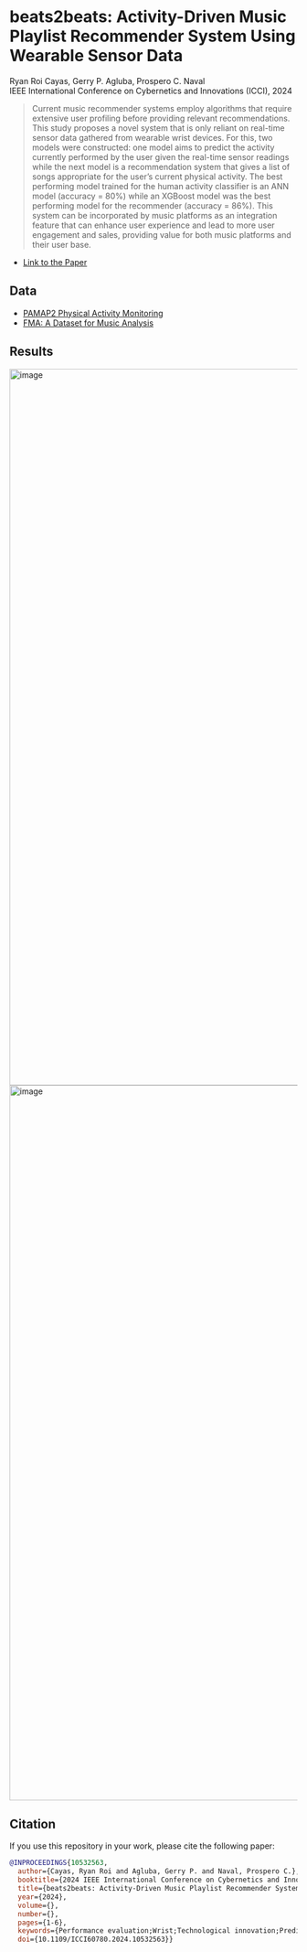 # beats2beats: Activity-Driven Music Playlist Recommender System Using Wearable Sensor Data

Ryan Roi Cayas, Gerry P. Agluba, Prospero C. Naval \
IEEE International Conference on Cybernetics and Innovations (ICCI), 2024

> Current music recommender systems employ algorithms that require extensive user profiling before providing relevant recommendations. This study proposes a novel system that is only reliant on real-time sensor data gathered from wearable wrist devices. For this, two models were constructed: one model aims to predict the activity currently performed by the user given the real-time sensor readings while the next model is a recommendation system that gives a list of songs appropriate for the user’s current physical activity. The best performing model trained for the human activity classifier is an ANN model (accuracy = 80%) while an XGBoost model was the best performing model for the recommender (accuracy = 86%). This system can be incorporated by music platforms as an integration feature that can enhance user experience and lead to more user engagement and sales, providing value for both music platforms and their user base.

- [Link to the Paper](https://ieeexplore.ieee.org/document/10532563)

## Data
- [PAMAP2 Physical Activity Monitoring](https://archive.ics.uci.edu/dataset/231/pamap2+physical+activity+monitoring)
- [FMA: A Dataset for Music Analysis](https://github.com/mdeff/fma)

## Results

<img width="1253" alt="image" src="https://github.com/user-attachments/assets/68b2dd89-9fad-4f05-97d6-51cb5e1e4bc6" />

<img width="1251" alt="image" src="https://github.com/user-attachments/assets/b89ddab7-79a9-4c27-a5bf-acc95b3283a8" />

## Citation

If you use this repository in your work, please cite the following paper:

```bibtex
@INPROCEEDINGS{10532563,
  author={Cayas, Ryan Roi and Agluba, Gerry P. and Naval, Prospero C.},
  booktitle={2024 IEEE International Conference on Cybernetics and Innovations (ICCI)}, 
  title={beats2beats: Activity-Driven Music Playlist Recommender System Using Wearable Sensor Data}, 
  year={2024},
  volume={},
  number={},
  pages={1-6},
  keywords={Performance evaluation;Wrist;Technological innovation;Predictive models;Prediction algorithms;Real-time systems;User experience;music recommender;machine learning;wearable sensor data;human activity recognition (HAR)},
  doi={10.1109/ICCI60780.2024.10532563}}
```
